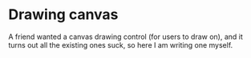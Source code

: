 Drawing canvas
==============

A friend wanted a canvas drawing control (for users to draw on), and it turns out all the existing ones suck, so here I am writing one myself.
